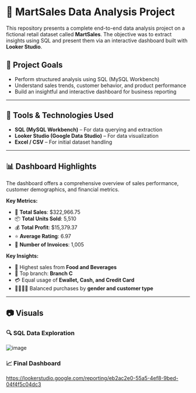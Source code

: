 # 🛒 MartSales Data Analysis Project

This repository presents a complete end-to-end data analysis project on a fictional retail dataset called **MartSales**. The objective was to extract insights using SQL and present them via an interactive dashboard built with **Looker Studio**.

## 📌 Project Goals

- Perform structured analysis using SQL (MySQL Workbench)
- Understand sales trends, customer behavior, and product performance
- Build an insightful and interactive dashboard for business reporting

---

## 🧰 Tools & Technologies Used

- **SQL (MySQL Workbench)** – For data querying and extraction
- **Looker Studio (Google Data Studio)** – For data visualization
- **Excel / CSV** – For initial dataset handling

---

## 📊 Dashboard Highlights

The dashboard offers a comprehensive overview of sales performance, customer demographics, and financial metrics.

**Key Metrics:**
- 🧾 **Total Sales**: \$322,966.75  
- 📦 **Total Units Sold**: 5,510  
- 💰 **Total Profit**: \$15,379.37  
- ⭐ **Average Rating**: 6.97  
- 📄 **Number of Invoices**: 1,005  

**Key Insights:**
- 🥇 Highest sales from **Food and Beverages**
- 🏬 Top branch: **Branch C**
- 💳 Equal usage of **Ewallet, Cash, and Credit Card**
- 👨‍👩‍👧‍👦 Balanced purchases by **gender and customer type**

---

## 📷 Visuals

### 🔍 SQL Data Exploration
![image](https://github.com/user-attachments/assets/eb6e2b1b-b8e4-4375-afee-1be1dd8e427f)



### 📈 Final Dashboard
https://lookerstudio.google.com/reporting/eb2ac2e0-55a5-4ef8-9bed-04f4f5c04dc3







